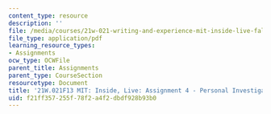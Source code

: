 ```yaml
---
content_type: resource
description: ''
file: /media/courses/21w-021-writing-and-experience-mit-inside-live-fall-2013/f21ff357255f78f2a4f2dbdf928b93b0_MIT21W_021F13_PIE.pdf
file_type: application/pdf
learning_resource_types:
- Assignments
ocw_type: OCWFile
parent_title: Assignments
parent_type: CourseSection
resourcetype: Document
title: '21W.021F13 MIT: Inside, Live: Assignment 4 - Personal Investigative Essay'
uid: f21ff357-255f-78f2-a4f2-dbdf928b93b0
---
```

